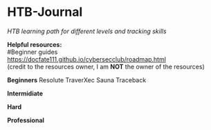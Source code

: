# HTB-Journal
*HTB learning path for different levels and tracking skills*

**Helpful resources:**</br>
#Beginner guides </br>
https://docfate111.github.io/cybersecclub/roadmap.html </br>
(credit to the resources owner, I am **NOT** the owner of the resources)

**Beginners**
Resolute
TraverXec
Sauna
Traceback

**Intermidiate**

**Hard**

**Professional**
